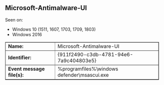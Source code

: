 ## Microsoft-Antimalware-UI

Seen on:
* Windows 10 (1511, 1607, 1703, 1709, 1803)
* Windows 2016

<table border="1" class="docutils">
  <tbody>
    <tr>
      <td><b>Name:</b></td>
      <td>Microsoft-Antimalware-UI</td>
    </tr>
    <tr>
      <td><b>Identifier:</b></td>
      <td>{911f2490-c3db-4781-94e6-7a9c404803e5}</td>
    </tr>
    <tr>
      <td><b>Event message file(s):</b></td>
      <td>%programfiles%\windows defender\msascui.exe</td>
    </tr>
  </tbody>
</table>

&nbsp;

